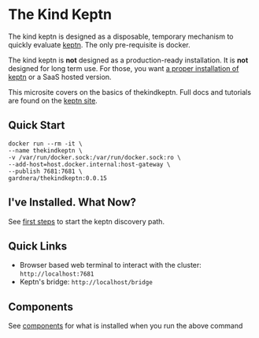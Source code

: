 # The Kind Keptn

The kind keptn is designed as a disposable, temporary mechanism to quickly evaluate [keptn](https://keptn.sh). The only pre-requisite is docker.

The kind keptn is **not** designed as a production-ready installation. It is **not** designed for long term use. For those, you want [a proper installation of keptn](https://keptn.sh/docs/quickstart) or a SaaS hosted version.

This microsite covers on the basics of thekindkeptn. Full docs and tutorials are found on the [keptn site](https://keptn.sh).

## Quick Start

```
docker run --rm -it \
--name thekindkeptn \
-v /var/run/docker.sock:/var/run/docker.sock:ro \
--add-host=host.docker.internal:host-gateway \
--publish 7681:7681 \
gardnera/thekindkeptn:0.0.15
```

## I've Installed. What Now?

See [first steps](first-steps.md) to start the keptn discovery path.

## Quick Links
- Browser based web terminal to interact with the cluster: `http://localhost:7681`
- Keptn's bridge: `http://localhost/bridge`

## Components

See [components](components.md) for what is installed when you run the above command
